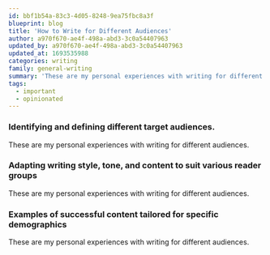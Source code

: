 ```yaml
---
id: bbf1b54a-83c3-4d05-8248-9ea75fbc8a3f
blueprint: blog
title: 'How to Write for Different Audiences'
author: a970f670-ae4f-498a-abd3-3c0a54407963
updated_by: a970f670-ae4f-498a-abd3-3c0a54407963
updated_at: 1693535988
categories: writing
family: general-writing
summary: 'These are my personal experiences with writing for different audiences. These are my personal experiences with writing.'
tags:
  - important
  - opinionated
---
```

### Identifying and defining different target audiences.
These are my personal experiences with writing for different audiences.

 ### Adapting writing style, tone, and content to suit various reader groups
These are my personal experiences with writing for different audiences.

### Examples of successful content tailored for specific demographics
These are my personal experiences with writing for different audiences.